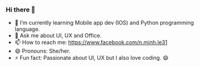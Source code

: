 ### Hi there 👋

- 🌱 I’m currently learning Mobile app dev (IOS) and Python programming language.
- 💬 Ask me about UI, UX and Office.
- 📫 How to reach me: https://www.facebook.com/n.minh.le31
- 😄 Pronouns: She/her.
- ⚡ Fun fact: Passionate about UI, UX but I also love coding. 😄
